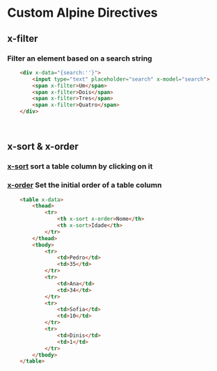 # Custom Alpine Directives

## x-filter
### Filter an element based on a search string
```html
    <div x-data="{search:''}">
        <input type="text" placeholder="search" x-model="search">
        <span x-filter>Um</span>
        <span x-filter>Dois</span>
        <span x-filter>Tres</span>
        <span x-filter>Quatro</span>
    </div>
```
<br>

## x-sort & x-order
### <u>x-sort</u> sort a table column by clicking on it
### <u>x-order</u> Set the initial order of a table column
```html
    <table x-data>
        <thead>
            <tr>
                <th x-sort x-order>Nome</th>
                <th x-sort>Idade</th>
            </tr>
        </thead>
        <tbody>
            <tr>
                <td>Pedro</td>
                <td>35</td>
            </tr>
            <tr>
                <td>Ana</td>
                <td>34</td>
            </tr>
            <tr>
                <td>Sofia</td>
                <td>10</td>
            </tr>
            <tr>
                <td>Dinis</td>
                <td>1</td>
            </tr>
        </tbody>
    </table>
```
